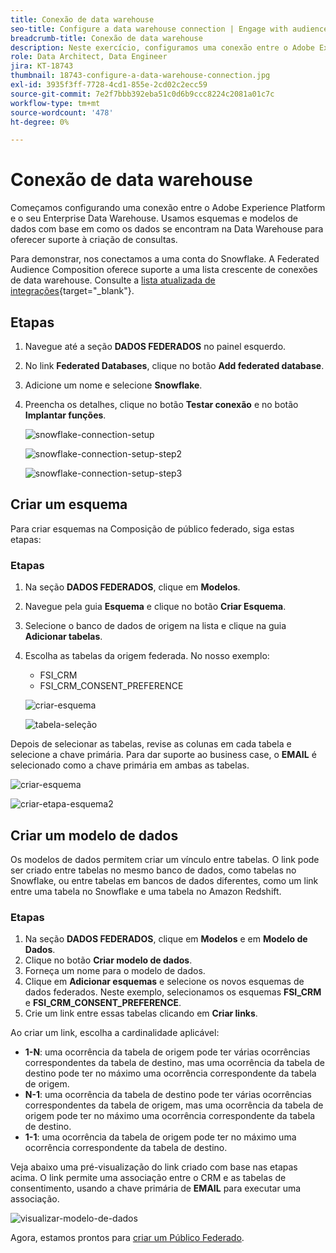 ```yaml
---
title: Conexão de data warehouse
seo-title: Configure a data warehouse connection | Engage with audiences directly from your data warehouse using Federated Audience Composition
breadcrumb-title: Conexão de data warehouse
description: Neste exercício, configuramos uma conexão entre o Adobe Experience Platform e o Data Warehouse corporativo para habilitar a Federated Audience Composition.
role: Data Architect, Data Engineer
jira: KT-18743
thumbnail: 18743-configure-a-data-warehouse-connection.jpg
exl-id: 3935f3ff-7728-4cd1-855e-2cd02c2ecc59
source-git-commit: 7e2f7bbb392eba51c0d6b9ccc8224c2081a01c7c
workflow-type: tm+mt
source-wordcount: '478'
ht-degree: 0%

---
```


# Conexão de data warehouse

Começamos configurando uma conexão entre o Adobe Experience Platform e o seu Enterprise Data Warehouse. Usamos esquemas e modelos de dados com base em como os dados se encontram na Data Warehouse para oferecer suporte à criação de consultas.

Para demonstrar, nos conectamos a uma conta do Snowflake. A Federated Audience Composition oferece suporte a uma lista crescente de conexões de data warehouse. Consulte a [lista atualizada de integrações](https://experienceleague.adobe.com/en/docs/federated-audience-composition/using/start/access-prerequisites){target="_blank"}.

## Etapas

1. Navegue até a seção **DADOS FEDERADOS** no painel esquerdo.
2. No link **Federated Databases**, clique no botão **Add federated database**.
3. Adicione um nome e selecione **Snowflake**.
4. Preencha os detalhes, clique no botão **Testar conexão** e no botão **Implantar funções**.

   ![snowflake-connection-setup](assets/snowflake-connection-setup.png)

   ![snowflake-connection-setup-step2](assets/snowflake-connection-setup-step2.png)

   ![snowflake-connection-setup-step3](assets/snowflake-connection-setup-step3.png)

## Criar um esquema

Para criar esquemas na Composição de público federado, siga estas etapas:

### Etapas

1. Na seção **DADOS FEDERADOS**, clique em **Modelos**.
2. Navegue pela guia **Esquema** e clique no botão **Criar Esquema**.
3. Selecione o banco de dados de origem na lista e clique na guia **Adicionar tabelas**.
4. Escolha as tabelas da origem federada. No nosso exemplo:
   - FSI_CRM
   - FSI_CRM_CONSENT_PREFERENCE

   ![criar-esquema](assets/create-schema.png)

   ![tabela-seleção](assets/select-table.png)

Depois de selecionar as tabelas, revise as colunas em cada tabela e selecione a chave primária. Para dar suporte ao business case, o **EMAIL** é selecionado como a chave primária em ambas as tabelas.

![criar-esquema](assets/create-schema.png)

![criar-etapa-esquema2](assets/create-schema-step2.png)

## Criar um modelo de dados

Os modelos de dados permitem criar um vínculo entre tabelas. O link pode ser criado entre tabelas no mesmo banco de dados, como tabelas no Snowflake, ou entre tabelas em bancos de dados diferentes, como um link entre uma tabela no Snowflake e uma tabela no Amazon Redshift.

### Etapas

1. Na seção **DADOS FEDERADOS**, clique em **Modelos** e em **Modelo de Dados**.
2. Clique no botão **Criar modelo de dados**.
3. Forneça um nome para o modelo de dados.
4. Clique em **Adicionar esquemas** e selecione os novos esquemas de dados federados. Neste exemplo, selecionamos os esquemas **FSI_CRM** e **FSI_CRM_CONSENT_PREFERENCE**.
5. Crie um link entre essas tabelas clicando em **Criar links**.

Ao criar um link, escolha a cardinalidade aplicável:

- **1-N**: uma ocorrência da tabela de origem pode ter várias ocorrências correspondentes da tabela de destino, mas uma ocorrência da tabela de destino pode ter no máximo uma ocorrência correspondente da tabela de origem.
- **N-1**: uma ocorrência da tabela de destino pode ter várias ocorrências correspondentes da tabela de origem, mas uma ocorrência da tabela de origem pode ter no máximo uma ocorrência correspondente da tabela de destino.
- **1-1**: uma ocorrência da tabela de origem pode ter no máximo uma ocorrência correspondente da tabela de destino.

Veja abaixo uma pré-visualização do link criado com base nas etapas acima. O link permite uma associação entre o CRM e as tabelas de consentimento, usando a chave primária de **EMAIL** para executar uma associação.

![visualizar-modelo-de-dados](assets/preview-data-model.png)

Agora, estamos prontos para [criar um Público Federado](create-a-federated-audience.md).
